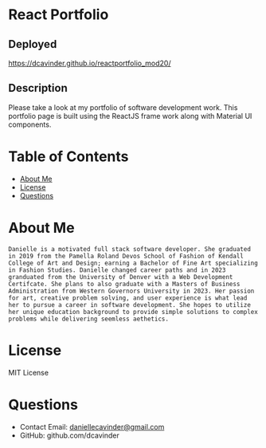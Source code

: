 # React Portfolio

## Deployed
https://dcavinder.github.io/reactportfolio_mod20/

## Description
Please take a look at my portfolio of software development work. This portfolio page is built using the ReactJS frame work along with Material UI components.

# Table of Contents 
* [About Me](#-AboutMe)
* [License](#-License)
* [Questions](#-Questions)

# About Me
    Danielle is a motivated full stack software developer. She graduated in 2019 from the Pamella Roland Devos School of Fashion of Kendall College of Art and Design; earning a Bachelor of Fine Art specializing in Fashion Studies. Danielle changed career paths and in 2023 granduated from the University of Denver with a Web Development Certifcate. She plans to also graduate with a Masters of Business Administration from Western Governors University in 2023. Her passion for art, creative problem solving, and user experience is what lead her to pursue a career in software development. She hopes to utilize her unique education background to provide simple solutions to complex problems while delivering seemless aethetics.

# License 
MIT License 

# Questions 
* Contact Email: daniellecavinder@gmail.com
* GitHub: github.com/dcavinder